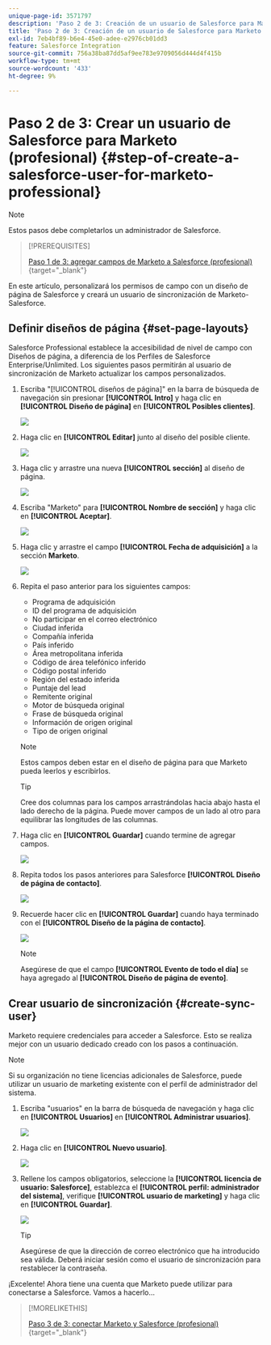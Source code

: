 ```yaml
---
unique-page-id: 3571797
description: 'Paso 2 de 3: Creación de un usuario de Salesforce para Marketo (profesional) - Documentos de Marketo - Documentación del producto'
title: 'Paso 2 de 3: Creación de un usuario de Salesforce para Marketo (profesional)'
exl-id: 7eb4bf89-b6e4-45e0-adee-e2976cb01dd3
feature: Salesforce Integration
source-git-commit: 756a38ba87dd5af9ee783e9709056d444d4f415b
workflow-type: tm+mt
source-wordcount: '433'
ht-degree: 9%

---
```


# Paso 2 de 3: Crear un usuario de Salesforce para Marketo (profesional) {#step-of-create-a-salesforce-user-for-marketo-professional}

>[!NOTE]
>
>Estos pasos debe completarlos un administrador de Salesforce.

>[!PREREQUISITES]
>
>[Paso 1 de 3: agregar campos de Marketo a Salesforce (profesional)](/help/marketo/product-docs/crm-sync/salesforce-sync/setup/professional-edition/step-1-of-3-add-marketo-fields-to-salesforce-professional.md){target="_blank"}

En este artículo, personalizará los permisos de campo con un diseño de página de Salesforce y creará un usuario de sincronización de Marketo-Salesforce.

## Definir diseños de página {#set-page-layouts}

Salesforce Professional establece la accesibilidad de nivel de campo con Diseños de página, a diferencia de los Perfiles de Salesforce Enterprise/Unlimited. Los siguientes pasos permitirán al usuario de sincronización de Marketo actualizar los campos personalizados.

1. Escriba &quot;[!UICONTROL diseños de página]&quot; en la barra de búsqueda de navegación sin presionar **[!UICONTROL Intro]** y haga clic en **[!UICONTROL Diseño de página]** en **[!UICONTROL Posibles clientes]**.

   ![](assets/image2016-2-26-12-3a58-3a32.png)

1. Haga clic en **[!UICONTROL Editar]** junto al diseño del posible cliente.

   ![](assets/image2016-2-26-13-3a2-3a46.png)

1. Haga clic y arrastre una nueva **[!UICONTROL sección]** al diseño de página.

   ![](assets/image2014-12-9-12-3a56-3a40.png)

1. Escriba &quot;Marketo&quot; para **[!UICONTROL Nombre de sección]** y haga clic en **[!UICONTROL Aceptar]**.

   ![](assets/image2014-12-9-12-3a56-3a52.png)

1. Haga clic y arrastre el campo **[!UICONTROL Fecha de adquisición]** a la sección **Marketo**.

   ![](assets/image2014-12-9-12-3a57-3a0.png)

1. Repita el paso anterior para los siguientes campos:

   * Programa de adquisición
   * ID del programa de adquisición
   * No participar en el correo electrónico
   * Ciudad inferida
   * Compañía inferida
   * País inferido
   * Área metropolitana inferida
   * Código de área telefónico inferido
   * Código postal inferido
   * Región del estado inferida
   * Puntaje del lead
   * Remitente original
   * Motor de búsqueda original
   * Frase de búsqueda original
   * Información de origen original
   * Tipo de origen original

   >[!NOTE]
   >
   >Estos campos deben estar en el diseño de página para que Marketo pueda leerlos y escribirlos.

   >[!TIP]
   >
   >Cree dos columnas para los campos arrastrándolas hacia abajo hasta el lado derecho de la página. Puede mover campos de un lado al otro para equilibrar las longitudes de las columnas.

1. Haga clic en **[!UICONTROL Guardar]** cuando termine de agregar campos.

   ![](assets/image2014-12-9-12-3a57-3a10.png)

1. Repita todos los pasos anteriores para Salesforce **[!UICONTROL Diseño de página de contacto]**.

   ![](assets/image2016-2-26-13-3a10-3a1.png)

1. Recuerde hacer clic en **[!UICONTROL Guardar]** cuando haya terminado con el **[!UICONTROL Diseño de la página de contacto]**.

   ![](assets/image2014-12-9-12-3a57-3a30.png)

   >[!NOTE]
   >
   >Asegúrese de que el campo **[!UICONTROL Evento de todo el día]** se haya agregado al **[!UICONTROL Diseño de página de evento]**.

## Crear usuario de sincronización {#create-sync-user}

Marketo requiere credenciales para acceder a Salesforce. Esto se realiza mejor con un usuario dedicado creado con los pasos a continuación.

>[!NOTE]
>
>Si su organización no tiene licencias adicionales de Salesforce, puede utilizar un usuario de marketing existente con el perfil de administrador del sistema.

1. Escriba &quot;usuarios&quot; en la barra de búsqueda de navegación y haga clic en **[!UICONTROL Usuarios]** en **[!UICONTROL Administrar usuarios]**.

   ![](assets/image2014-12-9-12-3a57-3a42.png)

1. Haga clic en **[!UICONTROL Nuevo usuario]**.

   ![](assets/image2014-12-9-12-3a58-3a1.png)

1. Rellene los campos obligatorios, seleccione la **[!UICONTROL licencia de usuario: Salesforce]**, establezca el **[!UICONTROL perfil: administrador del sistema]**, verifique **[!UICONTROL usuario de marketing]** y haga clic en **[!UICONTROL Guardar]**.

   ![](assets/image2014-12-9-12-3a58-3a11.png)

   >[!TIP]
   >
   >Asegúrese de que la dirección de correo electrónico que ha introducido sea válida. Deberá iniciar sesión como el usuario de sincronización para restablecer la contraseña.

¡Excelente! Ahora tiene una cuenta que Marketo puede utilizar para conectarse a Salesforce. Vamos a hacerlo...

>[!MORELIKETHIS]
>
>[Paso 3 de 3: conectar Marketo y Salesforce (profesional)](/help/marketo/product-docs/crm-sync/salesforce-sync/setup/professional-edition/step-3-of-3-connect-marketo-and-salesforce-professional.md){target="_blank"}
